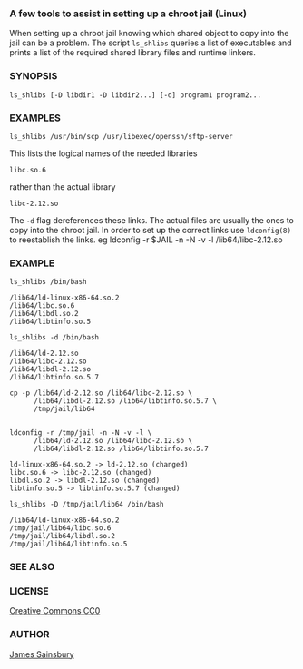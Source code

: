 
### A few tools to assist in setting up a chroot jail (Linux)

When setting up a chroot jail knowing which shared object to copy
into the jail can be a problem.
The script `ls_shlibs` queries a list of executables and prints
a list of the required shared library files and runtime linkers.

### SYNOPSIS

    ls_shlibs [-D libdir1 -D libdir2...] [-d] program1 program2...

### EXAMPLES

    ls_shlibs /usr/bin/scp /usr/libexec/openssh/sftp-server

This lists the logical names of the needed libraries

    libc.so.6

rather than the actual library

    libc-2.12.so

The `-d` flag dereferences these links.  The actual files are usually
the ones to copy into the chroot jail. In order to set up the correct
links use `ldconfig(8)` to reestablish the links.
eg
	ldconfig -r $JAIL -n -N -v -l /lib64/libc-2.12.so

### EXAMPLE
```
ls_shlibs /bin/bash

/lib64/ld-linux-x86-64.so.2
/lib64/libc.so.6
/lib64/libdl.so.2
/lib64/libtinfo.so.5

ls_shlibs -d /bin/bash

/lib64/ld-2.12.so
/lib64/libc-2.12.so
/lib64/libdl-2.12.so
/lib64/libtinfo.so.5.7

cp -p /lib64/ld-2.12.so /lib64/libc-2.12.so \
      /lib64/libdl-2.12.so /lib64/libtinfo.so.5.7 \
      /tmp/jail/lib64


ldconfig -r /tmp/jail -n -N -v -l \
      /lib64/ld-2.12.so /lib64/libc-2.12.so \
      /lib64/libdl-2.12.so /lib64/libtinfo.so.5.7
	
ld-linux-x86-64.so.2 -> ld-2.12.so (changed)
libc.so.6 -> libc-2.12.so (changed)
libdl.so.2 -> libdl-2.12.so (changed)
libtinfo.so.5 -> libtinfo.so.5.7 (changed)

ls_shlibs -D /tmp/jail/lib64 /bin/bash

/lib64/ld-linux-x86-64.so.2
/tmp/jail/lib64/libc.so.6
/tmp/jail/lib64/libdl.so.2
/tmp/jail/lib64/libtinfo.so.5

```
	
### SEE ALSO

### LICENSE
[Creative Commons CC0](http://creativecommons.org/publicdomain/zero/1.0/legalcode)

### AUTHOR
[James Sainsbury](mailto:toves@sdf.lonestar.org)
